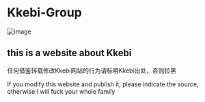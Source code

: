 # Kkebi-Group

![image](https://user-images.githubusercontent.com/82816129/230351685-bb548a43-29f8-47c2-b019-f9bda7df475a.png)

## this is a website about Kkebi
任何借鉴转载修改Kkebi网站的行为请标明Kkebi出处，否则拉黑

If you modify this website and publish it, please indicate the source, otherwise I will fuck your whole family
